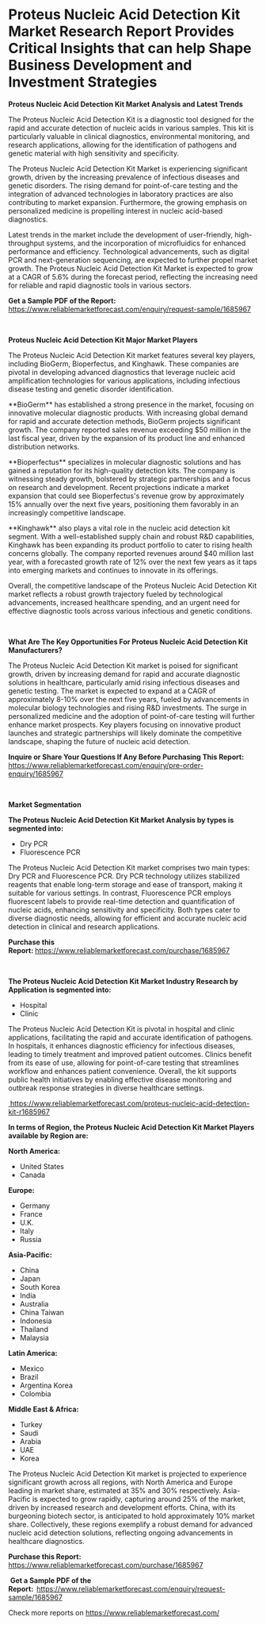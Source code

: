 <p><h1>Proteus Nucleic Acid Detection Kit Market Research Report Provides Critical Insights that can help Shape Business Development and Investment Strategies</h1></p><p><strong>Proteus Nucleic Acid Detection Kit Market Analysis and Latest Trends</strong></p>
<p><p>The Proteus Nucleic Acid Detection Kit is a diagnostic tool designed for the rapid and accurate detection of nucleic acids in various samples. This kit is particularly valuable in clinical diagnostics, environmental monitoring, and research applications, allowing for the identification of pathogens and genetic material with high sensitivity and specificity. </p><p>The Proteus Nucleic Acid Detection Kit Market is experiencing significant growth, driven by the increasing prevalence of infectious diseases and genetic disorders. The rising demand for point-of-care testing and the integration of advanced technologies in laboratory practices are also contributing to market expansion. Furthermore, the growing emphasis on personalized medicine is propelling interest in nucleic acid-based diagnostics. </p><p>Latest trends in the market include the development of user-friendly, high-throughput systems, and the incorporation of microfluidics for enhanced performance and efficiency. Technological advancements, such as digital PCR and next-generation sequencing, are expected to further propel market growth. The Proteus Nucleic Acid Detection Kit Market is expected to grow at a CAGR of 5.6% during the forecast period, reflecting the increasing need for reliable and rapid diagnostic tools in various sectors.</p></p>
<p><strong>Get a Sample PDF of the Report:&nbsp;</strong> <a href="https://www.reliablemarketforecast.com/enquiry/request-sample/1685967?utm_campaign=2481&utm_medium=2&utm_source=Github&utm_content=ia&utm_term=24032025&utm_id=proteus-nucleic-acid-detection-kit">https://www.reliablemarketforecast.com/enquiry/request-sample/1685967</a></p>
<p>&nbsp;</p>
<p><strong>Proteus Nucleic Acid Detection Kit Major Market Players</strong></p>
<p><p>The Proteus Nucleic Acid Detection Kit market features several key players, including BioGerm, Bioperfectus, and Kinghawk. These companies are pivotal in developing advanced diagnostics that leverage nucleic acid amplification technologies for various applications, including infectious disease testing and genetic disorder identification.</p><p>**BioGerm** has established a strong presence in the market, focusing on innovative molecular diagnostic products. With increasing global demand for rapid and accurate detection methods, BioGerm projects significant growth. The company reported sales revenue exceeding $50 million in the last fiscal year, driven by the expansion of its product line and enhanced distribution networks.</p><p>**Bioperfectus** specializes in molecular diagnostic solutions and has gained a reputation for its high-quality detection kits. The company is witnessing steady growth, bolstered by strategic partnerships and a focus on research and development. Recent projections indicate a market expansion that could see Bioperfectus's revenue grow by approximately 15% annually over the next five years, positioning them favorably in an increasingly competitive landscape.</p><p>**Kinghawk** also plays a vital role in the nucleic acid detection kit segment. With a well-established supply chain and robust R&D capabilities, Kinghawk has been expanding its product portfolio to cater to rising health concerns globally. The company reported revenues around $40 million last year, with a forecasted growth rate of 12% over the next few years as it taps into emerging markets and continues to innovate in its offerings.</p><p>Overall, the competitive landscape of the Proteus Nucleic Acid Detection Kit market reflects a robust growth trajectory fueled by technological advancements, increased healthcare spending, and an urgent need for effective diagnostic tools across various infectious and genetic conditions.</p></p>
<p>&nbsp;</p>
<p><strong>What Are The Key Opportunities For Proteus Nucleic Acid Detection Kit Manufacturers?</strong></p>
<p><p>The Proteus Nucleic Acid Detection Kit market is poised for significant growth, driven by increasing demand for rapid and accurate diagnostic solutions in healthcare, particularly amid rising infectious diseases and genetic testing. The market is expected to expand at a CAGR of approximately 8-10% over the next five years, fueled by advancements in molecular biology technologies and rising R&D investments. The surge in personalized medicine and the adoption of point-of-care testing will further enhance market prospects. Key players focusing on innovative product launches and strategic partnerships will likely dominate the competitive landscape, shaping the future of nucleic acid detection.</p></p>
<p><strong>Inquire or Share Your Questions If Any Before Purchasing This Report:</strong> <a href="https://www.reliablemarketforecast.com/enquiry/pre-order-enquiry/1685967?utm_campaign=2481&utm_medium=2&utm_source=Github&utm_content=ia&utm_term=24032025&utm_id=proteus-nucleic-acid-detection-kit">https://www.reliablemarketforecast.com/enquiry/pre-order-enquiry/1685967</a></p>
<p>&nbsp;</p>
<p><strong>Market Segmentation</strong></p>
<p><strong>The Proteus Nucleic Acid Detection Kit Market Analysis by types is segmented into:</strong></p>
<p><ul><li>Dry PCR</li><li>Fluorescence PCR</li></ul></p>
<p><p>The Proteus Nucleic Acid Detection Kit market comprises two main types: Dry PCR and Fluorescence PCR. Dry PCR technology utilizes stabilized reagents that enable long-term storage and ease of transport, making it suitable for various settings. In contrast, Fluorescence PCR employs fluorescent labels to provide real-time detection and quantification of nucleic acids, enhancing sensitivity and specificity. Both types cater to diverse diagnostic needs, allowing for efficient and accurate nucleic acid detection in clinical and research applications.</p></p>
<p><strong>Purchase this Report:&nbsp;</strong><a href="https://www.reliablemarketforecast.com/purchase/1685967?utm_campaign=2481&utm_medium=2&utm_source=Github&utm_content=ia&utm_term=24032025&utm_id=proteus-nucleic-acid-detection-kit">https://www.reliablemarketforecast.com/purchase/1685967</a></p>
<p>&nbsp;</p>
<p><strong>The Proteus Nucleic Acid Detection Kit Market Industry Research by Application is segmented into:</strong></p>
<p><ul><li>Hospital</li><li>Clinic</li></ul></p>
<p><p>The Proteus Nucleic Acid Detection Kit is pivotal in hospital and clinic applications, facilitating the rapid and accurate identification of pathogens. In hospitals, it enhances diagnostic efficiency for infectious diseases, leading to timely treatment and improved patient outcomes. Clinics benefit from its ease of use, allowing for point-of-care testing that streamlines workflow and enhances patient convenience. Overall, the kit supports public health initiatives by enabling effective disease monitoring and outbreak response strategies in diverse healthcare settings.</p></p>
<p><a href="https://www.reliablemarketforecast.com/proteus-nucleic-acid-detection-kit-r1685967?utm_campaign=2481&utm_medium=2&utm_source=Github&utm_content=ia&utm_term=24032025&utm_id=proteus-nucleic-acid-detection-kit">&nbsp;https://www.reliablemarketforecast.com/proteus-nucleic-acid-detection-kit-r1685967</a></p>
<p><strong>In terms of Region, the Proteus Nucleic Acid Detection Kit Market Players available by Region are:</strong></p>
<p>
    <p> <strong> North America: </strong>
        <ul>
            <li>United States</li>
            <li>Canada</li>
        </ul>
        </p> 
    <p> <strong> Europe: </strong>
        <ul>
            <li>Germany</li>
            <li>France</li>
            <li>U.K.</li>
            <li>Italy</li>
            <li>Russia</li>
        </ul>
        </p> 
    <p> <strong> Asia-Pacific: </strong>
        <ul>
            <li>China</li>
            <li>Japan</li>
            <li>South Korea</li>
            <li>India</li>
            <li>Australia</li>
            <li>China Taiwan</li>
            <li>Indonesia</li>
            <li>Thailand</li>
            <li>Malaysia</li>
        </ul>
        </p> 
    <p> <strong> Latin America: </strong>
        <ul>
            <li>Mexico</li>
            <li>Brazil</li>
            <li>Argentina Korea</li>
            <li>Colombia</li>
        </ul>
        </p> 
    <p> <strong> Middle East & Africa: </strong>
        <ul>
            <li>Turkey</li>
            <li>Saudi</li>
            <li>Arabia</li>
            <li>UAE</li>
            <li>Korea</li>
        </ul>
    </p>
    </p>
<p><p>The Proteus Nucleic Acid Detection Kit market is projected to experience significant growth across all regions, with North America and Europe leading in market share, estimated at 35% and 30% respectively. Asia-Pacific is expected to grow rapidly, capturing around 25% of the market, driven by increased research and development efforts. China, with its burgeoning biotech sector, is anticipated to hold approximately 10% market share. Collectively, these regions exemplify a robust demand for advanced nucleic acid detection solutions, reflecting ongoing advancements in healthcare diagnostics.</p></p>
<p><strong>Purchase this Report: </strong><a href="https://www.reliablemarketforecast.com/purchase/1685967?utm_campaign=2481&utm_medium=2&utm_source=Github&utm_content=ia&utm_term=24032025&utm_id=proteus-nucleic-acid-detection-kit">https://www.reliablemarketforecast.com/purchase/1685967</a></p>
<p>&nbsp;<strong>Get a Sample PDF of the Report:&nbsp;&nbsp;</strong><a href="https://www.reliablemarketforecast.com/enquiry/request-sample/1685967?utm_campaign=2481&utm_medium=2&utm_source=Github&utm_content=ia&utm_term=24032025&utm_id=proteus-nucleic-acid-detection-kit">https://www.reliablemarketforecast.com/enquiry/request-sample/1685967</a></p>
<p><strong></strong></p>
<p>Check more reports on <a href="https://www.reliablemarketforecast.com/?utm_campaign=2481&utm_medium=2&utm_source=Github&utm_content=ia&utm_term=24032025&utm_id=proteus-nucleic-acid-detection-kit">https://www.reliablemarketforecast.com/</a></p>